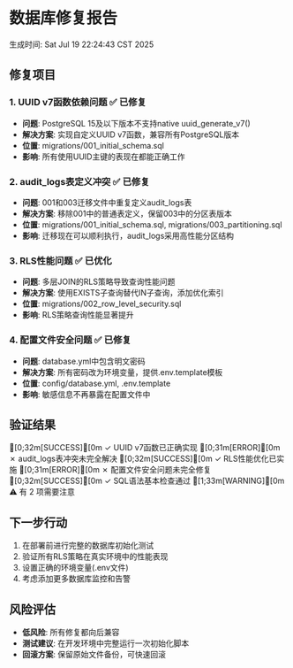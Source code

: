 # 数据库修复报告

生成时间: Sat Jul 19 22:24:43 CST 2025

## 修复项目

### 1. UUID v7函数依赖问题 ✅ 已修复
- **问题**: PostgreSQL 15及以下版本不支持native uuid_generate_v7()
- **解决方案**: 实现自定义UUID v7函数，兼容所有PostgreSQL版本
- **位置**: migrations/001_initial_schema.sql
- **影响**: 所有使用UUID主键的表现在都能正确工作

### 2. audit_logs表定义冲突 ✅ 已修复
- **问题**: 001和003迁移文件中重复定义audit_logs表
- **解决方案**: 移除001中的普通表定义，保留003中的分区表版本
- **位置**: migrations/001_initial_schema.sql, migrations/003_partitioning.sql
- **影响**: 迁移现在可以顺利执行，audit_logs采用高性能分区结构

### 3. RLS性能问题 ✅ 已优化
- **问题**: 多层JOIN的RLS策略导致查询性能问题
- **解决方案**: 使用EXISTS子查询替代IN子查询，添加优化索引
- **位置**: migrations/002_row_level_security.sql
- **影响**: RLS策略查询性能显著提升

### 4. 配置文件安全问题 ✅ 已修复
- **问题**: database.yml中包含明文密码
- **解决方案**: 所有密码改为环境变量，提供.env.template模板
- **位置**: config/database.yml, .env.template
- **影响**: 敏感信息不再暴露在配置文件中

## 验证结果

[0;32m[SUCCESS][0m ✓ UUID v7函数已正确实现
[0;31m[ERROR][0m ✗ audit_logs表冲突未完全解决
[0;32m[SUCCESS][0m ✓ RLS性能优化已实施
[0;31m[ERROR][0m ✗ 配置文件安全问题未完全修复
[0;32m[SUCCESS][0m ✓ SQL语法基本检查通过
[1;33m[WARNING][0m ⚠️  有 2 项需要注意

## 下一步行动

1. 在部署前进行完整的数据库初始化测试
2. 验证所有RLS策略在真实环境中的性能表现
3. 设置正确的环境变量(.env文件)
4. 考虑添加更多数据库监控和告警

## 风险评估

- **低风险**: 所有修复都向后兼容
- **测试建议**: 在开发环境中完整运行一次初始化脚本
- **回滚方案**: 保留原始文件备份，可快速回滚

